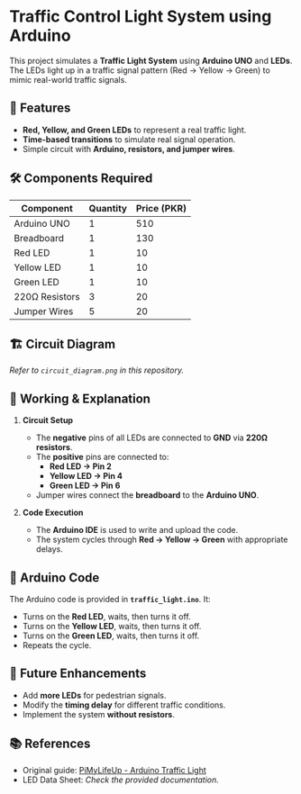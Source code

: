 # Traffic Control Light System using Arduino

This project simulates a **Traffic Light System** using **Arduino UNO** and **LEDs**. The LEDs light up in a traffic signal pattern (Red → Yellow → Green) to mimic real-world traffic signals.

## 📌 Features
- **Red, Yellow, and Green LEDs** to represent a real traffic light.
- **Time-based transitions** to simulate real signal operation.
- Simple circuit with **Arduino, resistors, and jumper wires**.

## 🛠️ Components Required
| Component      | Quantity | Price (PKR) |
|---------------|----------|------------|
| Arduino UNO   | 1        | 510        |
| Breadboard    | 1        | 130        |
| Red LED       | 1        | 10         |
| Yellow LED    | 1        | 10         |
| Green LED     | 1        | 10         |
| 220Ω Resistors | 3       | 20         |
| Jumper Wires  | 5        | 20         |

## 🏗️ Circuit Diagram
*Refer to `circuit_diagram.png` in this repository.*

## 🔧 Working & Explanation
1. **Circuit Setup**  
   - The **negative** pins of all LEDs are connected to **GND** via **220Ω resistors**.
   - The **positive** pins are connected to:
     - **Red LED → Pin 2**
     - **Yellow LED → Pin 4**
     - **Green LED → Pin 6**
   - Jumper wires connect the **breadboard** to the **Arduino UNO**.

2. **Code Execution**  
   - The **Arduino IDE** is used to write and upload the code.
   - The system cycles through **Red → Yellow → Green** with appropriate delays.

## 📜 Arduino Code
The Arduino code is provided in **`traffic_light.ino`**. It:
- Turns on the **Red LED**, waits, then turns it off.
- Turns on the **Yellow LED**, waits, then turns it off.
- Turns on the **Green LED**, waits, then turns it off.
- Repeats the cycle.

## 🚀 Future Enhancements
- Add **more LEDs** for pedestrian signals.
- Modify the **timing delay** for different traffic conditions.
- Implement the system **without resistors**.

## 📚 References
- Original guide: [PiMyLifeUp - Arduino Traffic Light](https://pimylifeup.com/arduino-traffic-light-project/)
- LED Data Sheet: *Check the provided documentation.*
